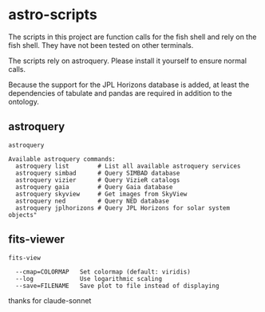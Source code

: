 # astro-scripts

The scripts in this project are function calls for the fish shell and rely on the fish shell. They have not been tested on other terminals.

The scripts rely on astroquery. Please install it yourself to ensure normal calls.

Because the support for the JPL Horizons database is added, at least the dependencies of tabulate and pandas are required in addition to the ontology.

## astroquery

``` fish
astroquery

Available astroquery commands:
  astroquery list        # List all available astroquery services
  astroquery simbad      # Query SIMBAD database
  astroquery vizier      # Query VizieR catalogs
  astroquery gaia        # Query Gaia database
  astroquery skyview     # Get images from SkyView
  astroquery ned         # Query NED database
  astroquery jplhorizons # Query JPL Horizons for solar system objects"
```

## fits-viewer

```fish
fits-view

  --cmap=COLORMAP   Set colormap (default: viridis)
  --log             Use logarithmic scaling
  --save=FILENAME   Save plot to file instead of displaying
```

thanks for claude-sonnet

